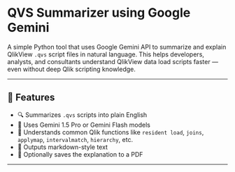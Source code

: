 # QVS Summarizer using Google Gemini

A simple Python tool that uses Google Gemini API to summarize and explain QlikView `.qvs` script files in natural language. This helps developers, analysts, and consultants understand QlikView data load scripts faster — even without deep Qlik scripting knowledge.

---

## 🚀 Features

- 🔍 Summarizes `.qvs` scripts into plain English
- 🤖 Uses Gemini 1.5 Pro or Gemini Flash models
- 🧠 Understands common Qlik functions like `resident load`, `joins`, `applymap`, `intervalmatch`, `hierarchy`, etc.
- 📄 Outputs markdown-style text
- 💾 Optionally saves the explanation to a PDF

---